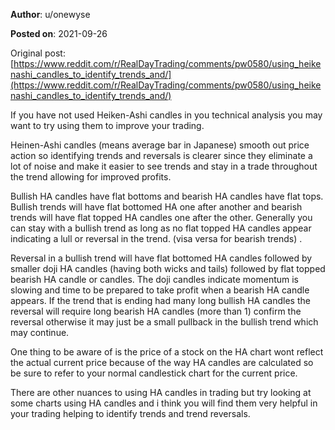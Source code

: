 **Author**: u/onewyse

**Posted on**: 2021-09-26

Original post: [https://www.reddit.com/r/RealDayTrading/comments/pw0580/using_heikenashi_candles_to_identify_trends_and/](https://www.reddit.com/r/RealDayTrading/comments/pw0580/using_heikenashi_candles_to_identify_trends_and/)

If you have not used Heiken-Ashi candles in you technical analysis you may want to try using them to improve your trading. 

Heinen-Ashi candles (means average bar in Japanese) smooth out price action so identifying trends and reversals is clearer since they eliminate a lot of noise and make it easier to see trends and stay in a trade throughout the trend allowing for improved profits. 

Bullish HA candles have flat bottoms and bearish HA candles have flat tops. Bullish trends will have flat bottomed HA one after another  and bearish trends will have flat topped HA candles one after the other. Generally you can stay with a bullish trend as  long as no flat topped HA candles appear indicating a lull or reversal in the trend. (visa versa for bearish trends) .

Reversal in a bullish trend will have flat bottomed HA candles followed by smaller doji HA candles (having both wicks and tails) followed by flat topped bearish HA candle or candles. The doji candles indicate momentum is slowing and time to be prepared to take profit when a bearish HA candle appears. If the trend that is ending had many long bullish HA candles the reversal will require long bearish HA candles (more than 1) confirm the reversal otherwise it may just be a small pullback in the bullish trend which may continue.  

One thing to be aware of is the price of a stock on the HA chart wont reflect the actual current price because of the way HA candles are calculated so be sure to refer to your normal candlestick chart for the current price.

There are other nuances to using HA candles in trading but try looking at some charts using HA candles and i think you will find them very helpful in your trading helping to identify trends and trend reversals.